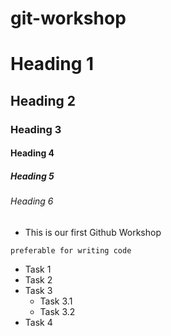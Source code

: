 # git-workshop

# Heading 1
## Heading 2
### Heading 3
#### Heading 4 
##### Heading 5
###### Heading 6 

- This is our first Github Workshop

`preferable for writing code`

- Task 1
- Task 2
- Task 3
    - Task 3.1
    - Task 3.2
- Task 4 
